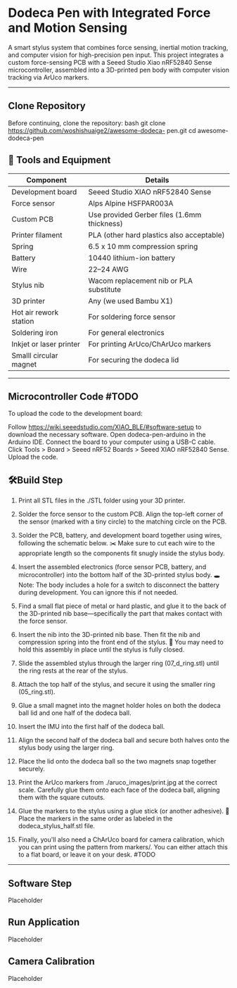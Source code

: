 # Dodeca Pen with Integrated Force and Motion Sensing

A smart stylus system that combines force sensing, inertial motion tracking, and computer vision for high-precision pen input. This project integrates a custom force-sensing PCB with a Seeed Studio Xiao nRF52840 Sense microcontroller, assembled into a 3D-printed pen body with computer vision tracking via ArUco markers.

---
## Clone Repository
Before continuing, clone the repository:
bash git clone https://github.com/woshishuaige2/awesome-dodeca-
pen.git cd awesome-dodeca-pen

## 🔧 Tools and Equipment

| Component               | Details                                     |
| ----------------------- | ------------------------------------------- |
| Development board       | Seeed Studio XIAO nRF52840 Sense            |
| Force sensor            | Alps Alpine HSFPAR003A                      |
| Custom PCB              | Use provided Gerber files (1.6mm thickness) |
| Printer filament        | PLA (other hard plastics also acceptable)   |
| Spring                  | 6.5 x 10 mm compression spring              |
| Battery                 | 10440 lithium-ion battery                   |
| Wire                    | 22–24 AWG                                   |
| Stylus nib              | Wacom replacement nib or PLA substitute     |
| 3D printer              | Any (we used Bambu X1)                      |
| Hot air rework station  | For soldering force sensor                  |
| Soldering iron          | For general electronics                     |
| Inkjet or laser printer | For printing ArUco/ChArUco markers          |
| Smalll circular  magnet | For securing the dodeca lid                 | #TODO

---

## Microcontroller Code  #TODO
To upload the code to the development board:

Follow https://wiki.seeedstudio.com/XIAO_BLE/#software-setup to download the necessary software.
Open dodeca-pen-arduino in the Arduino IDE. 
Connect the board to your computer using a USB-C cable.
Click Tools > Board > Seeed nRF52 Boards > Seeed XIAO nRF52840 Sense.
Upload the code.

## 🛠️Build Step
1. Print all STL files in the ./STL folder using your 3D printer.

2. Solder the force sensor to the custom PCB. Align the top-left corner of the sensor (marked with a tiny circle) to the matching circle on the PCB.

3. Solder the PCB, battery, and development board together using wires, following the schematic below.
✂️ Make sure to cut each wire to the appropriate length so the components fit snugly inside the stylus body.

4. Insert the assembled electronics (force sensor PCB, battery, and microcontroller) into the bottom half of the 3D-printed stylus body.
🕳️ Note: The body includes a hole for a switch to disconnect the battery during development. You can ignore this if not needed.

5. Find a small flat piece of metal or hard plastic, and glue it to the back of the 3D-printed nib base—specifically the part that makes contact with the force sensor.

6. Insert the nib into the 3D-printed nib base. Then fit the nib and compression spring into the front end of the stylus.
🧷 You may need to hold this assembly in place until the stylus is fully closed.

7. Slide the assembled stylus through the larger ring (07_d_ring.stl) until the ring rests at the rear of the stylus.

8. Attach the top half of the stylus, and secure it using the smaller ring (05_ring.stl).

9. Glue a small magnet into the magnet holder holes on both the dodeca ball lid and one half of the dodeca ball.

10. Insert the IMU into the first half of the dodeca ball.

11. Align the second half of the dodeca ball and secure both halves onto the stylus body using the larger ring.

12. Place the lid onto the dodeca ball so the two magnets snap together securely.

13. Print the ArUco markers from ./aruco_images/print.jpg at the correct scale. Carefully glue them onto each face of the dodeca ball, aligning them with the square cutouts.

14. Glue the markers to the stylus using a glue stick (or another adhesive).
🧭 Place the markers in the same order as labeled in the dodeca_stylus_half.stl file.

15. Finally, you'll also need a ChArUco board for camera calibration, which you can print using the pattern from markers/. You can either attach this to a flat board, or leave it on your desk. #TODO
---

## Software Step
Placeholder

## Run Application
Placeholder

## Camera Calibration
Placeholder 
